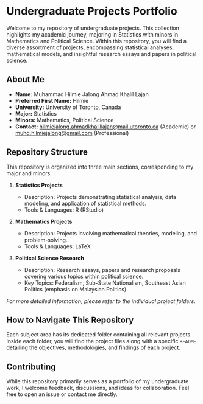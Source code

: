 # Undergraduate Projects Portfolio

Welcome to my repository of undergraduate projects. This collection highlights my academic journey, majoring in Statistics with minors in Mathematics and Political Science. Within this repository, you will find a diverse assortment of projects, encompassing statistical analyses, mathematical models, and insightful research essays and papers in political science.

## About Me

- **Name:** Muhammad Hilmie Jalong Ahmad Khalil Lajan
- **Preferred First Name:** Hilmie
- **University:** University of Toronto, Canada
- **Major:** Statistics
- **Minors:** Mathematics, Political Science
- **Contact:** hilmiejalong.ahmadkhalillajan@mail.utoronto.ca (Academic) or muhd.hilmiejalong@gmail.com (Professional)

## Repository Structure

This repository is organized into three main sections, corresponding to my major and minors:

1. **Statistics Projects**
   - Description: Projects demonstrating statistical analysis, data modeling, and application of statistical methods.
   - Tools & Languages: R (RStudio)

2. **Mathematics Projects**
   - Description: Projects involving mathematical theories, modeling, and problem-solving.
   - Tools & Languages: LaTeX

3. **Political Science Research**
   - Description: Research essays, papers and research proposals covering various topics within political science.
   - Key Topics: Federalism, Sub-State Nationalism, Southeast Asian Politics (emphasis on Malaysian Politics)

*For more detailed information, please refer to the individual project folders.*

## How to Navigate This Repository

Each subject area has its dedicated folder containing all relevant projects. Inside each folder, you will find the project files along with a specific `README` detailing the objectives, methodologies, and findings of each project.

## Contributing

While this repository primarily serves as a portfolio of my undergraduate work, I welcome feedback, discussions, and ideas for collaboration. Feel free to open an issue or contact me directly.
